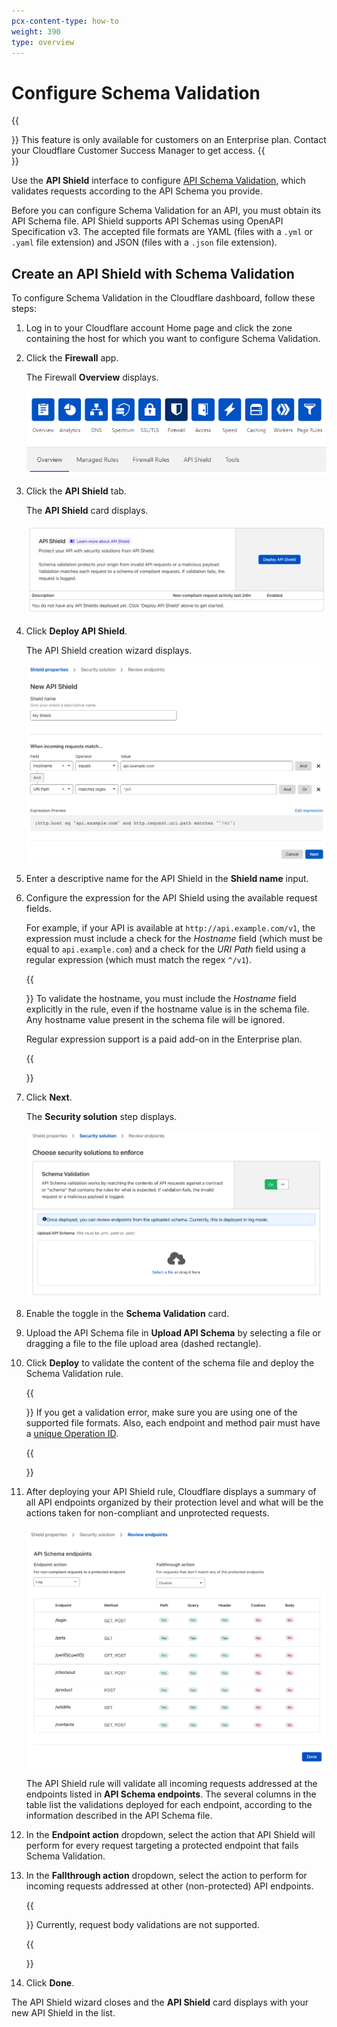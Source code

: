 ```yaml
---
pcx-content-type: how-to
weight: 390
type: overview
---
```


# Configure Schema Validation

{{<Aside type="note">}}
This feature is only available for customers on an Enterprise plan. Contact your Cloudflare Customer Success Manager to get access.
{{</Aside>}}

Use the **API Shield** interface to configure [API Schema Validation](/cf-firewall-rules/api-shield#schema-validation), which validates requests according to the API Schema you provide.

Before you can configure Schema Validation for an API, you must obtain its API Schema file. API Shield supports API Schemas using OpenAPI Specification v3. The accepted file formats are YAML (files with a `.yml` or `.yaml` file extension) and JSON (files with a `.json` file extension).

## Create an API Shield with Schema Validation

To configure Schema Validation in the Cloudflare dashboard, follow these steps:

1. Log in to your Cloudflare account Home page and click the zone containing the host for which you want to configure Schema Validation.

1. Click the **Firewall** app.

   The Firewall **Overview** displays.

   ![Firewall Overview tab](../images/firewall-app-overview.png)

1. Click the **API Shield** tab.

   The **API Shield** card displays.

   ![API Shield card](../images/api-shield-card.png)

1. Click **Deploy API Shield**.

   The API Shield creation wizard displays.

   ![API Shield Properties wizard step](../images/api-shield-properties-step.png)

1. Enter a descriptive name for the API Shield in the **Shield name** input.

1. Configure the expression for the API Shield using the available request fields.

   For example, if your API is available at `http://api.example.com/v1`, the expression must include a check for the _Hostname_ field (which must be equal to `api.example.com`) and a check for the _URI Path_ field using a regular expression (which must match the regex `^/v1`).

   {{<Aside type="warning" header="Important">}}
   To validate the hostname, you must include the _Hostname_ field explicitly in the rule, even if the hostname value is in the schema file. Any hostname value present in the schema file will be ignored.

   Regular expression support is a paid add-on in the Enterprise plan.

   {{</Aside>}}

1. Click **Next**.

   The **Security solution** step displays.

   ![API Shield Security solution wizard step](../images/api-shield-security-solution-step.png)

1. Enable the toggle in the **Schema Validation** card.

1. Upload the API Schema file in **Upload API Schema** by selecting a file or dragging a file to the file upload area (dashed rectangle).

1. Click **Deploy** to validate the content of the schema file and deploy the Schema Validation rule.

   {{<Aside type="warning">}}
   If you get a validation error, make sure you are using one of the supported file formats. Also, each endpoint and method pair must have a [unique Operation ID](/cf-firewall-rules/api-shield#operation-ids).

   {{</Aside>}}

1. After deploying your API Shield rule, Cloudflare displays a summary of all API endpoints organized by their protection level and what will be the actions taken for non-compliant and unprotected requests.

   ![API Shield Review endpoints wizard step](../images/api-shield-review-endpoints-step.png)

   The API Shield rule will validate all incoming requests addressed at the endpoints listed in **API Schema endpoints**. The several columns in the table list the validations deployed for each endpoint, according to the information described in the API Schema file.

1. In the **Endpoint action** dropdown, select the action that API Shield will perform for every request targeting a protected endpoint that fails Schema Validation.

1. In the **Fallthrough action** dropdown, select the action to perform for incoming requests addressed at other (non-protected) API endpoints.

   {{<Aside type="warning">}}
   Currently, request body validations are not supported.

   {{</Aside>}}

1. Click **Done**.

The API Shield wizard closes and the **API Shield** card displays with your new API Shield in the list.
